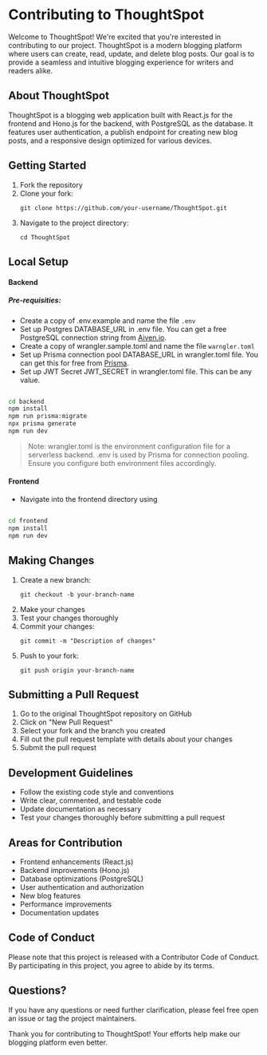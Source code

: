 # Contributing to ThoughtSpot

Welcome to ThoughtSpot! We're excited that you're interested in contributing to our project. ThoughtSpot is a modern blogging platform where users can create, read, update, and delete blog posts. Our goal is to provide a seamless and intuitive blogging experience for writers and readers alike.

## About ThoughtSpot

ThoughtSpot is a blogging web application built with React.js for the frontend and Hono.js for the backend, with PostgreSQL as the database. It features user authentication, a publish endpoint for creating new blog posts, and a responsive design optimized for various devices.

## Getting Started

1. Fork the repository
2. Clone your fork:
   ```
   git clone https://github.com/your-username/ThoughtSpot.git
   ```
3. Navigate to the project directory:
   ```
   cd ThoughtSpot
   ```
## Local Setup

#### Backend

##### Pre-requisities:

- Create a copy of .env.example and name the file `.env`
- Set up Postgres DATABASE_URL in .env file. You can get a free PostgreSQL connection string from [Aiven.io](https://aiven.io/).
- Create a copy of wrangler.sample.toml and name the file `warngler.toml`
- Set up Prisma connection pool DATABASE_URL in wrangler.toml file. You can get this for free from [Prisma](https://www.prisma.io/data-platform/accelerate).
- Set up JWT Secret JWT_SECRET in wrangler.toml file. This can be any value.

```bash 

cd backend
npm install
npm run prisma:migrate
npx prisma generate
npm run dev

```

> Note: wrangler.toml is the environment configuration file for a serverless backend. .env is used by Prisma for connection pooling. Ensure you configure both environment files accordingly.

#### Frontend

- Navigate into the frontend directory using 
```bash

cd frontend
npm install
npm run dev

```

## Making Changes

1. Create a new branch:
   ```
   git checkout -b your-branch-name
   ```
2. Make your changes
3. Test your changes thoroughly
4. Commit your changes:
   ```
   git commit -m "Description of changes"
   ```
5. Push to your fork:
   ```
   git push origin your-branch-name
   ```

## Submitting a Pull Request

1. Go to the original ThoughtSpot repository on GitHub
2. Click on "New Pull Request"
3. Select your fork and the branch you created
4. Fill out the pull request template with details about your changes
5. Submit the pull request

## Development Guidelines

- Follow the existing code style and conventions
- Write clear, commented, and testable code
- Update documentation as necessary
- Test your changes thoroughly before submitting a pull request

## Areas for Contribution

- Frontend enhancements (React.js)
- Backend improvements (Hono.js)
- Database optimizations (PostgreSQL)
- User authentication and authorization
- New blog features
- Performance improvements
- Documentation updates

## Code of Conduct

Please note that this project is released with a Contributor Code of Conduct. By participating in this project, you agree to abide by its terms.

## Questions?

If you have any questions or need further clarification, please feel free open an issue or tag the project maintainers.

Thank you for contributing to ThoughtSpot! Your efforts help make our blogging platform even better.
